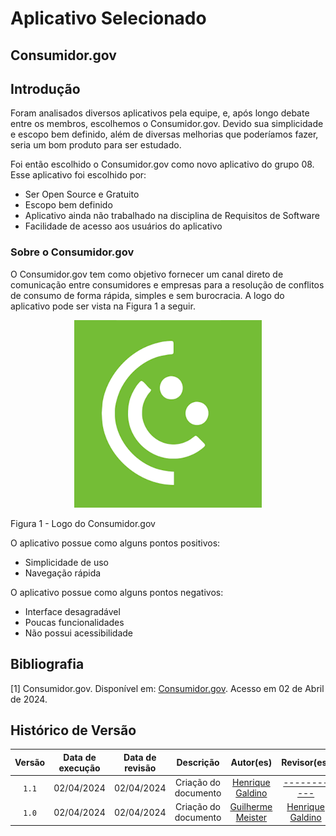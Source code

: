 # Aplicativo Selecionado

## Consumidor.gov

## Introdução

 Foram analisados diversos aplicativos pela equipe, e, após longo debate entre os membros, escolhemos o Consumidor.gov. Devido sua simplicidade e escopo bem definido, além de diversas melhorias que poderíamos fazer, seria um bom produto para ser estudado. 

Foi então escolhido o Consumidor.gov como novo aplicativo do grupo 08. Esse aplicativo foi escolhido por:


- Ser Open Source e Gratuito
- Escopo bem definido
- Aplicativo ainda não trabalhado na disciplina de Requisitos de Software
- Facilidade de acesso aos usuários do aplicativo
  
### Sobre o Consumidor.gov

O Consumidor.gov tem como objetivo fornecer um canal direto de comunicação entre consumidores e empresas para a resolução de conflitos de consumo de forma rápida, simples e sem burocracia. A logo do aplicativo pode ser vista na Figura 1 a seguir.

<div align="center">
<img src="https://github.com/Requisitos-de-Software/2024.1-Consumidor.gov/blob/main/assets/img/logos/logo.png?raw=true" aly="Consumidor.gov_logo" style="width: 300px">
</div>

Figura 1 - Logo do Consumidor.gov

O aplicativo possue como alguns pontos positivos:

- Simplicidade de uso
- Navegação rápida

O aplicativo possue como alguns pontos negativos:

- Interface desagradável
- Poucas funcionalidades
- Não possui acessibilidade

## Bibliografia
[1] Consumidor.gov. Disponível em: [Consumidor.gov](https://play.google.com/store/apps/details?id=br.com.consumidor&hl=pt_BR&gl=US). Acesso em 02 de Abril de 2024.

## Histórico de Versão
| Versão | Data de execução | Data de revisão |  Descrição            | Autor(es)         | Revisor(es)  |
| :------: | :----------: | :--------: | :--------------------: | :-------------: | :----------: |
| `1.1`  | 02/04/2024 | 02/04/2024 | Criação do documento | [Henrique Galdino](https://github.com/hgaldino05) | [-----------](https://github.com/) |
| `1.0`  | 02/04/2024 | 02/04/2024 | Criação do documento | [Guilherme Meister](https://github.com/gmeister18) | [Henrique Galdino](https://github.com/hgaldino05) |


